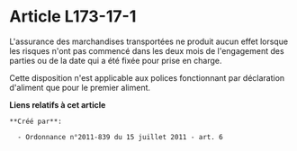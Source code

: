 # Article L173-17-1

L'assurance des marchandises transportées ne produit aucun effet lorsque les risques n'ont pas commencé dans les deux mois de
l'engagement des parties ou de la date qui a été fixée pour prise en charge.

Cette disposition n'est applicable aux polices fonctionnant par déclaration d'aliment que pour le premier aliment.

**Liens relatifs à cet article**

	**Créé par**:

	  - Ordonnance n°2011-839 du 15 juillet 2011 - art. 6

